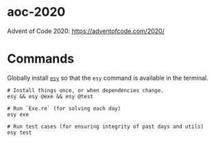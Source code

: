 # aoc-2020

Advent of Code 2020: https://adventofcode.com/2020/

# Commands

Globally install [`esy`](https://www.npmjs.com/package/esy) so that the `esy`
command is available in the terminal.

```
# Install things once, or when dependencies change.
esy && esy @exe && esy @test

# Run `Exe.re` (for solving each day)
esy exe

# Run test cases (for ensuring integrity of past days and utils)
esy test
```
